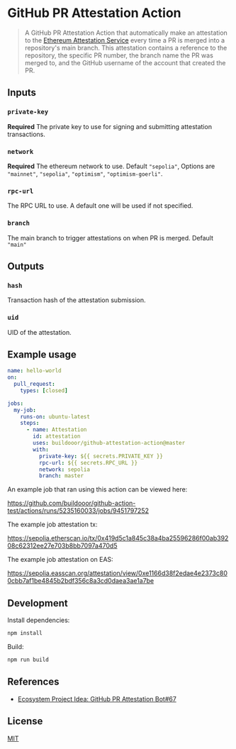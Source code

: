 # GitHub PR Attestation Action

> A GitHub PR Attestation Action that automatically make an attestation to the [Ethereum Attestation Service](https://easscan.org/) every time a PR is merged into a repository's main branch. This attestation contains a reference to the repository, the specific PR number, the branch name the PR was merged to, and the GitHub username of the account that created the PR.

## Inputs

### `private-key`

**Required** The private key to use for signing and submitting attestation transactions.

### `network`

**Required** The ethereum network to use. Default `"sepolia"`, Options are `"mainnet"`, `"sepolia"`, `"optimism"`, `"optimism-goerli"`.

### `rpc-url`

The RPC URL to use. A default one will be used if not specified.

### `branch`

The main branch to trigger attestations on when PR is merged. Default `"main"`

## Outputs

### `hash`

Transaction hash of the attestation submission.

### `uid`

UID of the attestation.

## Example usage

```yaml
name: hello-world
on:
  pull_request:
    types: [closed]

jobs:
  my-job:
    runs-on: ubuntu-latest
    steps:
      - name: Attestation
        id: attestation
        uses: buildooor/github-attestation-action@master
        with:
          private-key: ${{ secrets.PRIVATE_KEY }}
          rpc-url: ${{ secrets.RPC_URL }}
          network: sepolia
          branch: master
```

An example job that ran using this action can be viewed here:

https://github.com/buildooor/github-action-test/actions/runs/5235160033/jobs/9451797252

The example job attestation tx:

https://sepolia.etherscan.io/tx/0x419d5c1a845c38a4ba25596286f00ab39208c62312ee27e703b8bb7097a470d5

The example job attestation on EAS:

https://sepolia.easscan.org/attestation/view/0xe1166d38f2edae4e2373c800cbb7af1be4845b2bdf356c8a3cd0daea3ae1a7be

## Development

Install dependencies:

```sh
npm install
```

Build:

```sh
npm run build
```

## References

- [Ecosystem Project Idea: GitHub PR Attestation Bot#67](https://github.com/orgs/ethereum-optimism/projects/31/views/4?pane=issue&itemId=29632592)

## License

[MIT](LICENSE)
